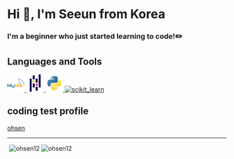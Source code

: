 <h1 align="left">Hi 👋, I'm Seeun from Korea</h1>
<h3 align="left">I'm a beginner who just started learning to code!✏️</h3>



## Languages and Tools

<p align="left"> <a href="https://www.mysql.com/" target="_blank" rel="noreferrer"> <img src="https://raw.githubusercontent.com/devicons/devicon/master/icons/mysql/mysql-original-wordmark.svg" alt="mysql" width="40" height="40"/> </a> <a href="https://pandas.pydata.org/" target="_blank" rel="noreferrer"> <img src="https://raw.githubusercontent.com/devicons/devicon/2ae2a900d2f041da66e950e4d48052658d850630/icons/pandas/pandas-original.svg" alt="pandas" width="40" height="40"/> </a> <a href="https://www.python.org" target="_blank" rel="noreferrer"> <img src="https://raw.githubusercontent.com/devicons/devicon/master/icons/python/python-original.svg" alt="python" width="40" height="40"/> </a> <a href="https://scikit-learn.org/" target="_blank" rel="noreferrer"> <img src="https://upload.wikimedia.org/wikipedia/commons/0/05/Scikit_learn_logo_small.svg" alt="scikit_learn" width="40" height="40"/> </a> </p>

## coding test profile

[ohsen](https://programmers.co.kr/users/ohsen12)


---

<p>&nbsp;<img align="center" src="https://github-readme-stats.vercel.app/api?username=ohsen12&show_icons=true&locale=en" alt="ohsen12" /> <img align="center" src="https://github-readme-streak-stats.herokuapp.com/?user=ohsen12&" alt="ohsen12" /></p>
